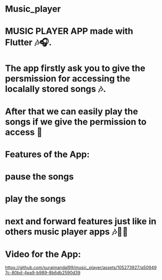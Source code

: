 # Music_player

# MUSIC PLAYER APP made with Flutter 🎶🎧.
# The app firstly ask you to give the persmission for accessing the localally stored songs  🎶.
# After that we can easily play the songs if we give the permission to access 🎵

# Features of the App:
# pause  the songs
# play   the songs 
# next and forward features just like in others music player apps 🎶🎵📲

#  Video for the App: 






https://github.com/surajmandal99/music_player/assets/105273927/a509497c-80bd-4ea9-b989-8b6db2590d39



